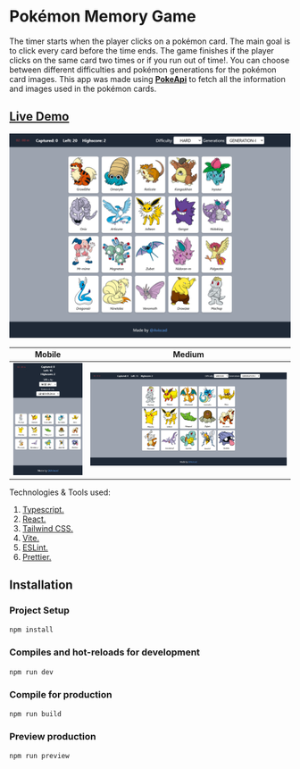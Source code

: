 # Pokémon Memory Game

The timer starts when the player clicks on a pokémon card. The main goal is to click every card before the time ends. The game finishes if the player clicks on the same card two times or if you run out of time!. You can choose between different difficulties and pokémon generations for the pokémon card images. This app was made using **[PokeApi](https://pokeapi.co/)** to fetch all the information and images used in the pokémon cards.

## [Live Demo](https://aviscad.github.io/memory-game/)

<img src="https://raw.githubusercontent.com/Aviscad/memory-game/master/showcase/desktop.png">

| Mobile                                                                                                     | Medium                                                                                       |
| ---------------------------------------------------------------------------------------------------------- | -------------------------------------------------------------------------------------------- |
| <img src="https://raw.githubusercontent.com/Aviscad/memory-game/master/showcase/mobile.png" width="300px"> | <img src="https://raw.githubusercontent.com/Aviscad/memory-game/master/showcase/tablet.png"> |

Technologies & Tools used:

1. [Typescript.](https://www.typescriptlang.org/)
2. [React.](https://react.dev/)
3. [Tailwind CSS.](https://tailwindcss.com/)
4. [Vite.](https://vitejs.dev/)
5. [ESLint.](https://eslint.org/)
6. [Prettier.](https://prettier.io/)

## Installation

### Project Setup

```
npm install
```

### Compiles and hot-reloads for development

```
npm run dev
```

### Compile for production

```
npm run build
```

### Preview production

```
npm run preview
```
